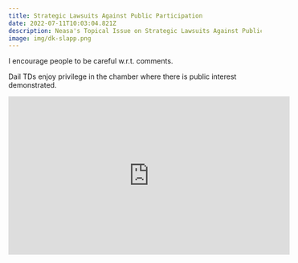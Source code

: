 ```yaml
---
title: Strategic Lawsuits Against Public Participation
date: 2022-07-11T10:03:04.821Z
description: Neasa's Topical Issue on Strategic Lawsuits Against Public Participation.
image: img/dk-slapp.png
---
```

I encourage people to be careful w.r.t. comments. 

Dail TDs enjoy privilege in the chamber where there is public interest demonstrated.

<iframe width="560" height="315" src="https://www.youtube.com/embed/IXueTq4wC7w" title="YouTube video player" frameborder="0" allow="accelerometer; autoplay; clipboard-write; encrypted-media; gyroscope; picture-in-picture" allowfullscreen></iframe>
